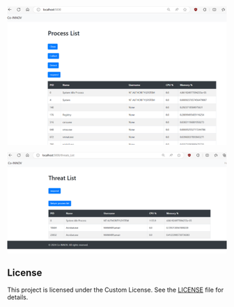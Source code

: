 
![Local Image](images/Process%20List.png)

![Local Image](images/Threat%20List.png)


## License

This project is licensed under the Custom License. See the [LICENSE](LICENSE) file for details.
